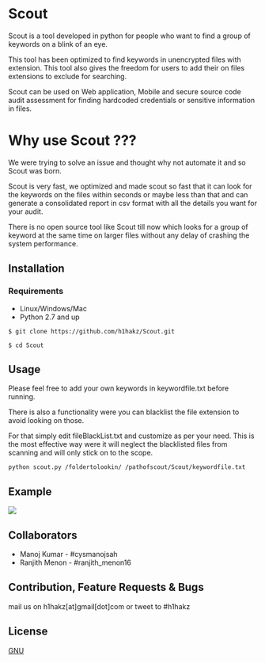 # Scout

Scout is a tool developed in python for people who want to find a group of keywords on a blink of an eye.

This tool has been optimized to find keywords in unencrypted files with extension. This tool also gives the freedom for users to add their on files extensions to exclude for searching.

Scout can be used on Web application, Mobile and secure source code audit assessment for finding hardcoded credentials or sensitive information in files.

# Why use Scout ???

We were trying to solve an issue and thought why not automate it and so Scout was born.

Scout is very fast, we optimized and made scout so fast that it can look for the keywords on the files within seconds or maybe less than that and can generate a consolidated report in csv format with all the details you want for your audit.

There is no open source tool like Scout till now which looks for a group of keyword at the same time on larger files without any delay of crashing the system performance.

## Installation

### Requirements
* Linux/Windows/Mac
* Python 2.7 and up

`$ git clone https://github.com/h1hakz/Scout.git`

`$ cd Scout`

## Usage

Please feel free to add your own keywords in keywordfile.txt before running.

There is also a functionality were you can blacklist the file extension to avoid looking on those.

For that simply edit fileBlackList.txt and customize as per your need. This is the most effective way were it will neglect the blacklisted files from scanning and will only stick on to the scope.

```
python scout.py /foldertolookin/ /pathofscout/Scout/keywordfile.txt
```

## Example

<img src="https://github.com/h1hakz/Scout/blob/master/Scout-Demo.gif"/>

## Collaborators

* Manoj Kumar - #cysmanojsah
* Ranjith Menon - #ranjith_menon16


## Contribution, Feature Requests & Bugs

mail us on h1hakz[at]gmail[dot]com or tweet to #h1hakz

## License
[GNU](https://github.com/h1hakz/Scout/blob/master/LICENSE)
